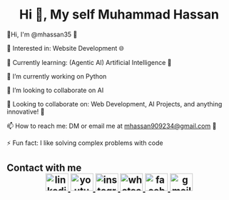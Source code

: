 
<h1 align="center">Hi 👋, My self Muhammad Hassan</h1>

👋Hi, I'm @mhassan35 👋

👀 Interested in: Website Development 🌐

🌱 Currently learning: (Agentic AI) Artificial Intelligence 🤖

🔭 I’m currently working on Python

👯 I’m looking to collaborate on AI

💬 Looking to collaborate on: Web Development, AI Projects, and anything innovative! 🚀

📫 How to reach me: DM or email me at mhassan909234@gmail.com 📧

⚡ Fun fact: I like solving complex problems with code

<h2> Contact with <b>me</b> </b>

<div align="center">
  <a href="https://www.linkedin.com/in/mhassanmajeed" target="_blank">
    <img src="https://raw.githubusercontent.com/maurodesouza/profile-readme-generator/master/src/assets/icons/social/linkedin/default.svg" width="51" height="39" alt="linkedin logo"  />
  </a>
  <a href="https://www.linkedin.com/in/mhassanmajeed" target="_blank">
    <img src="https://raw.githubusercontent.com/maurodesouza/profile-readme-generator/master/src/assets/icons/social/youtube/default.svg" width="51" height="39" alt="youtube logo"  />
  </a>
  <a href="https://www.instagram.com/mhassan3222" target="_blank">
    <img src="https://raw.githubusercontent.com/maurodesouza/profile-readme-generator/master/src/assets/icons/social/instagram/default.svg" width="51" height="39" alt="instagram logo"  />
  </a>
  <a href="https://api.whatsapp.com/send?phone=923186575062" target="_blank">
    <img src="https://raw.githubusercontent.com/maurodesouza/profile-readme-generator/master/src/assets/icons/social/whatsapp/default.svg" width="51" height="39" alt="whatsapp logo"  />
  </a>
  <a href="https://www.facebook.com/people/Quick-Script/100084384853396" target="_blank">
    <img src="https://raw.githubusercontent.com/maurodesouza/profile-readme-generator/master/src/assets/icons/social/facebook/default.svg" width="51" height="39" alt="facebook logo"  />
  </a>
  <a href="mhassan909234@gmail.com" target="_blank">
    <img src="https://raw.githubusercontent.com/maurodesouza/profile-readme-generator/master/src/assets/icons/social/gmail/default.svg" width="51" height="39" alt="gmail logo"  />
  </a>
</div>
